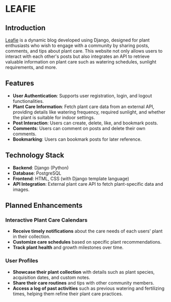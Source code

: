 # LEAFIE

## Introduction
[Leafie](https://leafie-d35b317acff1.herokuapp.com) is a dynamic blog developed using Django, designed for plant enthusiasts who wish to engage with a community by sharing posts, comments, and tips about plant care. This website not only allows users to interact with each other's posts but also integrates an API to retrieve valuable information on plant care such as watering schedules, sunlight requirements, and more.

## Features
- **User Authentication**: Supports user registration, login, and logout functionalities.
- **Plant Care Information**: Fetch plant care data from an external API, providing details like watering frequency, required sunlight, and whether the plant is suitable for indoor settings.
- **Post Interaction**: Users can create, delete, like, and bookmark posts.
- **Comments**: Users can comment on posts and delete their own comments.
- **Bookmarking**: Users can bookmark posts for later reference.

## Technology Stack
- **Backend**: Django (Python)
- **Database**: PostgreSQL
- **Frontend**: HTML, CSS (with Django template language)
- **API Integration**: External plant care API to fetch plant-specific data and images.

## Planned Enhancements

### Interactive Plant Care Calendars

- **Receive timely notifications** about the care needs of each users' plant in their collection.
- **Customize care schedules** based on specific plant recommendations.
- **Track plant health** and growth milestones over time.

### User Profiles

- **Showcase their plant collection** with details such as plant species, acquisition dates, and custom notes.
- **Share their care routines** and tips with other community members.
- **Access a log of past activities** such as previous watering and fertilizing times, helping them refine their plant care practices.
